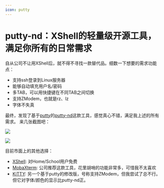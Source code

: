 ```yaml
---
icon: putty
---
```


# putty-nd：XShell的轻量级开源工具，满足你所有的日常需求

自从公司不让用XShell后，就不得不寻找一款替代品。细数一下想要的需求功能点：

- 支持ssh登录到Linux服务器
- 能够自动填充用户名/密码
- 多TAB，可以用快捷键在不同TAB之间切换
- 支持ZModem，也就是rz、lz
- 字体不失真

最终，发现了基于[putty](https://www.putty.org/)的[putty-nd](https://sourceforge.net/p/putty-nd/wiki/Home/)这款工具，感觉真心不错，满足我上述的所有需求。
来几张截图吧：

![](https://tva1.sinaimg.cn/large/703708dcly1gh4jasw2x7j20n70crtbj.jpg)

![](https://tva1.sinaimg.cn/large/703708dcly1gh4jerwl9bj20pi0hr415.jpg)

目前市面上的其他选择：

- [XShell](https://www.netsarang.com/zh/xshell/): 对Home/School用户免费
- [MobaXterm](https://mobaxterm.mobatek.net/): 公司推荐这款工具，花里胡哨的功能非常多，可惜我不太喜欢
- [KiTTY](http://www.9bis.net/kitty/): 另一个基于putty的修改版，号称支持ZModem，但我尝试了总不行。但它对字体/颜色的显示比putty-nd正。
  